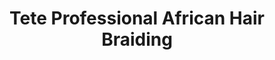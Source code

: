 ---
title: "Tete Professional African Hair Braiding"
url: /milwaukee/tete-professional-african-hair-braiding/
shop: Friseur
---